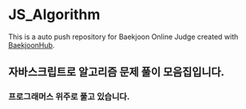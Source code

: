 # JS_Algorithm
This is a auto push repository for Baekjoon Online Judge created with [BaekjoonHub](https://github.com/BaekjoonHub/BaekjoonHub).
## 자바스크립트로 알고리즘 문제 풀이 모음집입니다.
### 프로그래머스 위주로 풀고 있습니다.
